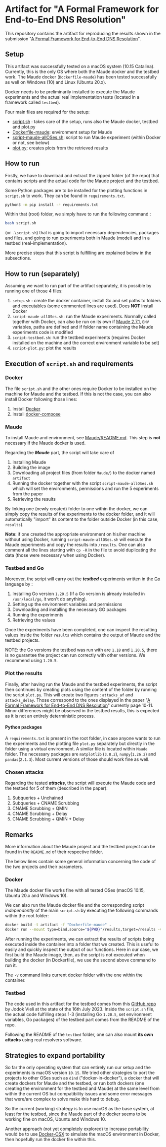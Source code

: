 # Artifact for "A Formal Framework for End-to-End DNS Resolution"

This repository contains the artifact for reproducing the results shown in the submission "[A Formal Framework for End-to-End DNS Resolution](https://github.com/siliunobi/DNS-Maude/blob/main/sigcomm23-paper683-submission.pdf)".

## Setup

This artifact was successfully tested on a macOS system (10.15 Catalina). Currently, this is the only OS where both the Maude docker and the testbed work.
The Maude docker (`Dockerfile-maude`) has been tested successfully as well on Windows (10) and Linux (Ubuntu 20.x).

Docker needs to be preliminarily installed to execute the Maude experiments and the actual real implementation tests (located in a framework called `testbed`).

Four main files are required for the setup:
- [script.sh](script.sh) : takes care of the setup, runs also the Maude docker, testbed and plot.py
- [Dockerfile-maude](Dockerfile-maude): environment setup for Maude
- [script-maude-allOSes.sh](script-maude-allOSes.sh): script to run Maude experiment (within Docker or not, see below)
- [plot.py](plot.py): creates plots from the retrieved results


## How to run
Firstly, we have to download and extract the zipped folder (of the repo) that contains scripts and the actual code for the Maude project and the testbed.

Some Python packages are to be installed for the plotting functions in `script.sh` to work. They can be found in `requirements.txt`.
```bash
python3 -m pip install -r requirements.txt
```

Within that (root) folder, we simply have to run the following command :
```bash
bash script.sh
```
(or `.\script.sh`) that is going to import necessary dependencies, packages and files, and going to run experiments both in Maude (model) and in a testbed (real-implementation).

More precise steps that this script is fulfilling are explained below in the subsections.

## How to run (separately)
Assuming we want to run part of the artifact separately, it is possible by running one of those 4 files:
1. `setup.sh` : create the docker container, install Go and set paths to folders and executables (some commented lines are used). Does **NOT** install Docker
2. `script-maude-allOSes.sh`: run the Maude experiments. Normally called together with Docker, can also be run on its own if [Maude 2.7.1](https://maude.cs.illinois.edu/w/index.php/All_Maude_2_versions), `ENV` variables, paths are defined and if folder name containing the Maude experiments code is modified
3. `script-testbed.sh`: run the testbed experiments (requires Docker installed on the machine and the correct environment variable to be set)
4. `script-plot.py`: plot the results


## Execution of `script.sh` and requirements

### Docker
The file `script.sh` and the other ones require Docker to be installed on the machine for Maude and the testbed.
If this is not the case, you can also install Docker following those lines:
1. Install [Docker](https://docs.docker.com/get-docker/)
2. Install [docker-compose](https://docs.docker.com/compose/install/linux/)


### Maude
To install Maude and environment, see [Maude/README.md](Maude/README.md). This step is **not** necessary if the Maude docker is used.

Regarding the ***Maude*** part, the script will take care of 
1. Installing Maude
2. Building the image
3. Downloading all project files (from folder `Maude/`) to the docker named `artifact`
4. Running the docker together with the script `script-maude-allOSes.sh` which will set the environments, permissions and run the 5 experiments from the paper
5. Retrieving the results
	
By linking one (newly created) folder to one within the docker, we can simply copy the results of the experiments to the docker folder, and it will automatically "import" its content to the folder outside Docker (in this case, `results`).

__Note__: if one created the appropriate environment on his/her machine without using Docker, running `script-maude-allOSes.sh`
will execute the Maude experiments and copy the results into `/results`. One can also comment all the lines starting with `cp -R`
in the file to avoid duplicating the data (those were necessary when using Docker).

### Testbed and Go
Moreover, the script will carry out the ***testbed*** experiments written in the [Go](https://go.dev/doc/install) language by :
1. Installing Go version `1.20.5` (If a Go version is already installed in `/usr/local/go`, it won't do anything).
2. Setting up the environment variables and permissions
3. Downloading and installing the necessary GO packages 
4. Running the experiments
5. Retrieving the values
	
Once the experiments have been completed, one can inspect the resulting values inside the folder `results` which contains the output of Maude and the testbed projects.

NOTE: the Go versions the testbed was run with are `1.18` and `1.20.5`, there is no guarantee the project can run correctly with other versions. We recommend using `1.20.5`.

### Plot the results
Finally, after having run the Maude and the testbed experiments, the script then continues by creating plots using the content of the folder by running the script `plot.py`.
This will create two figures : `attacks_af` and `attacks_delay`.
Those correspond to the ones displayed in the paper "[A Formal Framework for End-to-End DNS Resolution](https://github.com/siliunobi/DNS-Maude/blob/main/sigcomm23-paper683-submission.pdf)" currently page 10-11.
Minor differences might be observed in the testbed results, this is expected as it is not an entirely deterministic process.

#### Python packages

A `requirements.txt` is present in the root folder, in case anyone wants to run the experiments and the plotting file `plot.py` separately but directly in the folder using a virtual environment.
A similar file is located within `Maude` folder.
The necessary packages are `matplotlib` (`3.8.2`), `numpy`(`1.26.2`) and `pandas`(`2.1.3`). Most current versions of those should work fine as well.

### Chosen attacks
Regarding the tested ***attacks***, the script will execute the Maude code and the testbed for 5 of them (described in the paper): 
1. Subqueries + Unchained
2. Subqueries + CNAME Scrubbing
3. CNAME Scrubbing + QMIN
4. CNAME Scrubbing + Delay
5. CNAME Scrubbing + QMIN + Delay



## Remarks
More information about the Maude project and the testbed project can be found in the `README.md` of their respective folder.

The below lines contain some general information concerning the code of the two projects and their parameters.

### Docker
The Maude docker file works fine with all tested OSes (macOS 10.15, Ubuntu 20.x and Windows 10).

We can also run the Maude docker file and the corresponding script _independently_ of the main `script.sh` by executing the following commands within the root folder:
```bash
docker build -t artifact -f "Dockerfile-maude" .
docker run --mount type=bind,source="${PWD}"/results,target=/results -v //var/run/docker.sock://var/run/docker.sock -it artifact /bin/bash -c "./script-maude-allOSes.sh"
```

After running the experiments, we can extract the results of scripts being executed inside the container into a folder that we created. This is useful to easily and quickly inspect the output of our functions.
Here in our case, we first build the Maude image, then, as the script is not executed when building the docker (in Dockerfile), we use the second above command to run it.

The `-v` command links current docker folder with the one within the container.

### Testbed
The code used in this artifact for the testbed comes from this [GitHub repo](https://github.com/jaymoneyjay/dns-testbed) by Jodok Vieli at the state of the 16th July 2023.
Inside the `script.sh` file, the actual code fulfilling steps 1-3 (installing Go `1.20.5`, set environment variables, Go packages) of the testbed part comes from the README of the repo.

Following the README of the `testbed` folder, one can also mount **its own attacks** using real resolvers software.


## Strategies to expand portability

So far the only operating system that can entirely run our setup and the experiments is macOS version `10.15`.
We tried other strategies to port the projects to other OSes such as `dind` ("docker-in-docker"), a docker that will create dockers for Maude and the testbed, or
run both dockers (one creating the environment for the testbed and Maude) at the same level from within the current OS but compatibility issues and some error messages that were/are complex to solve make this hard to debug.

So the current (working) strategy is to use macOS as the base system, at least for the testbed, since the Maude part of the docker seems to be working fine on macOS, Ubuntu and Windows 10.

Another approach (not yet completely explored) to increase portability would be to use [Docker-OSX](https://github.com/sickcodes/Docker-OSX) to simulate the macOS environment in Docker, then hopefully run the docker file within this.